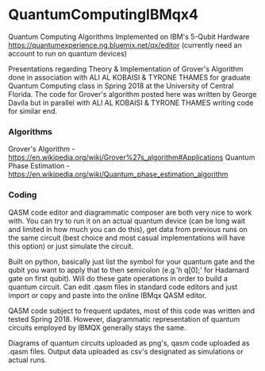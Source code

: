 # QuantumComputingIBMqx4
Quantum Computing Algorithms Implemented on IBM's 5-Qubit Hardware  https://quantumexperience.ng.bluemix.net/qx/editor (currently need an account to run on quantum devices)

Presentations regarding Theory & Implementation of Grover's Algorithm done in association with ALI AL KOBAISI & TYRONE THAMES for graduate Quantum Computing class in Spring 2018 at the University of Central Florida. The code for Grover's algorithm posted here was written by George Davila but in parallel with ALI AL KOBAISI & TYRONE THAMES writing code for similar end. 

### Algorithms
Grover's Algorithm - https://en.wikipedia.org/wiki/Grover%27s_algorithm#Applications
Quantum Phase Estimation - https://en.wikipedia.org/wiki/Quantum_phase_estimation_algorithm

### Coding
QASM code editor and diagrammatic composer are both very nice to work with. You can try to run it on an actual quantum device (can be long wait and limited in how much you can do this), get data from previous runs on the same circuit (best choice and most casual implementations will have this option) or just simulate the circuit. 

Built on python, basically just list the symbol for your quantum gate and the qubit you want to apply that to then semicolon (e.g.'h q[0];' for Hadamard gate on first qubit). Will do these gate operations in order to build a quantum circuit. Can edit .qasm files in standard code editors and just import or copy and paste into the online IBMqx QASM editor. 

QASM code subject to frequent updates, most of this code was written and tested Spring 2018. However, diagrammatic representation of quantum circuits employed by IBMQX generally stays the same.

Diagrams of quantum circuits uploaded as png's, qasm code uploaded as .qasm files. Output data uploaded as csv's designated as simulations or actual runs.
